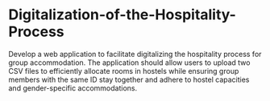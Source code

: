 # Digitalization-of-the-Hospitality-Process
Develop a web application to facilitate digitalizing the hospitality process for group accommodation. The application should allow users to upload two CSV files to efficiently allocate rooms in hostels while ensuring group members with the same ID stay together and adhere to hostel capacities and gender-specific accommodations.

